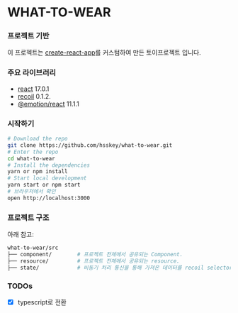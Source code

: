 # WHAT-TO-WEAR

### 프로젝트 기반

이 프로젝트는 [create-react-app](https://github.com/facebook/create-react-app)를 커스텀하여 만든 토이프로젝트 입니다.

### 주요 라이브러리

* [react](https://reactjs.org/) 17.0.1
* [recoil](https://github.com/facebookexperimental/Recoil) 0.1.2.
* [@emotion/react](https://github.com/emotion-js/emotion/tree/master/packages/react) 11.1.1

### 시작하기

```sh
# Download the repo
git clone https://github.com/hsskey/what-to-wear.git
# Enter the repo
cd what-to-wear
# Install the dependencies
yarn or npm install
# Start local development
yarn start or npm start
# 브라우저에서 확인
open http://localhost:3000
```

### 프로젝트 구조

아래 참고:

```sh
what-to-wear/src
├── component/        # 프로젝트 전체에서 공유되는 Component.
├── resource/         # 프로젝트 전체에서 공유되는 resource.
├── state/            # 비동기 처리 통신을 통해 가져온 데이터를 recoil selector로 가져옴.
```

### TODOs
- [X] typescript로 전환 
